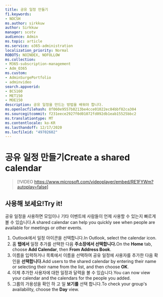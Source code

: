 ```yaml
---
title: 공유 일정 만들기
f1.keywords:
- NOCSH
ms.author: sirkkuw
author: Sirkkuw
manager: scotv
audience: Admin
ms.topic: article
ms.service: o365-administration
localization_priority: Normal
ROBOTS: NOINDEX, NOFOLLOW
ms.collection:
- M365-subscription-management
- Adm_O365
ms.custom:
- AdminSurgePortfolio
- adminvideo
search.appverid:
- BCS160
- MET150
- MOE150
description: 공유 일정을 만드는 방법을 배워야 합니다.
ms.openlocfilehash: 8f060e9557b8213be4cce01022ec84bbf82ca304
ms.sourcegitcommit: f231eece2927f0d01072fd092db1eab15525bbc2
ms.translationtype: MT
ms.contentlocale: ko-KR
ms.lasthandoff: 12/17/2020
ms.locfileid: "49702602"
---
```

# <a name="create-a-shared-calendar"></a><span data-ttu-id="c7bb8-103">공유 일정 만들기</span><span class="sxs-lookup"><span data-stu-id="c7bb8-103">Create a shared calendar</span></span>

> [!VIDEO https://www.microsoft.com/videoplayer/embed/RE1FYWm?autoplay=false]

## <a name="try-it"></a><span data-ttu-id="c7bb8-104">사용해 보세요!</span><span class="sxs-lookup"><span data-stu-id="c7bb8-104">Try it!</span></span>

<span data-ttu-id="c7bb8-105">공유 일정을 사용하면 모임이나 기타 이벤트에 사람들이 언제 사용할 수 있는지 빠르게 볼 수 있습니다.</span><span class="sxs-lookup"><span data-stu-id="c7bb8-105">A shared calendar can help you quickly see when people are available for meetings or other events.</span></span>

1. <span data-ttu-id="c7bb8-106">Outlook에서 일정 아이콘을 선택합니다.</span><span class="sxs-lookup"><span data-stu-id="c7bb8-106">In Outlook, select the calendar icon.</span></span>
1. <span data-ttu-id="c7bb8-107">홈 **탭에서** 일정 추가를 선택한 다음 **주소장에서 선택합니다.**</span><span class="sxs-lookup"><span data-stu-id="c7bb8-107">On the **Home** tab, choose **Add Calendar**, then **From Address Book**.</span></span>
1. <span data-ttu-id="c7bb8-108">이름을 입력하거나 목록에서 이름을 선택하여 공유 일정에 사용자를 추가한 다음 확인을 **선택합니다.**</span><span class="sxs-lookup"><span data-stu-id="c7bb8-108">Add users to the shared calendar by entering their name or selecting their name from the list, and then choose **OK**.</span></span>
1. <span data-ttu-id="c7bb8-109">이제 추가한 사용자에 대한 일정과 달력을 볼 수 있습니다.</span><span class="sxs-lookup"><span data-stu-id="c7bb8-109">You can now view your calendar and the calendars for the people you added.</span></span>
1. <span data-ttu-id="c7bb8-110">그룹의 가용성을 확인 하 고 일 **보기를** 선택 합니다.</span><span class="sxs-lookup"><span data-stu-id="c7bb8-110">To check your group's availability, choose the **Day** view.</span></span>